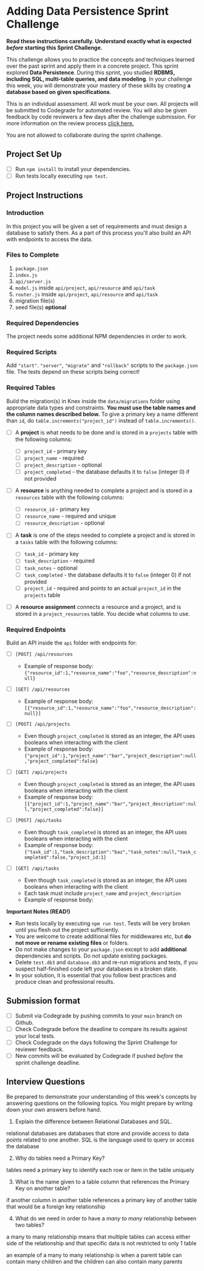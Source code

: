 # Adding Data Persistence Sprint Challenge

**Read these instructions carefully. Understand exactly what is expected _before_ starting this Sprint Challenge.**

This challenge allows you to practice the concepts and techniques learned over the past sprint and apply them in a concrete project. This sprint explored **Data Persistence**. During this sprint, you studied **RDBMS, including SQL, multi-table queries, and data modeling**. In your challenge this week, you will demonstrate your mastery of these skills by creating **a database based on given specifications**.

This is an individual assessment. All work must be your own. All projects will be submitted to Codegrade for automated review. You will also be given feedback by code reviewers a few days after the challenge submission. For more information on the review process [click here.](https://www.notion.so/bloomtech/How-to-View-Feedback-in-CodeGrade-c5147cee220c4044a25de28bcb6bb54a)

You are not allowed to collaborate during the sprint challenge.

## Project Set Up

-   [ ] Run `npm install` to install your dependencies.
-   [ ] Run tests locally executing `npm test`.

## Project Instructions

### Introduction

In this project you will be given a set of requirements and must design a database to satisfy them. As a part of this process you'll also build an API with endpoints to access the data.

### Files to Complete

1. `package.json`
2. `index.js`
3. `api/server.js`
4. `model.js` inside `api/project`, `api/resource` and `api/task`
5. `router.js` inside `api/project`, `api/resource` and `api/task`
6. migration file(s)
7. seed file(s) **optional**

### Required Dependencies

The project needs some additional NPM dependencies in order to work.

### Required Scripts

Add `"start"`. `"server"`, `"migrate"` and `"rollback"` scripts to the `package.json` file. The tests depend on these scripts being correct!

### Required Tables

Build the migration(s) in Knex inside the `data/migrations` folder using appropriate data types and constraints. **You must use the table names and the column names described below.** To give a primary key a name different than `id`, do `table.increments("project_id")` instead of `table.increments()`.

-   [ ] A **project** is what needs to be done and is stored in a `projects` table with the following columns:

    -   [ ] `project_id` - primary key
    -   [ ] `project_name` - required
    -   [ ] `project_description` - optional
    -   [ ] `project_completed` - the database defaults it to `false` (integer 0) if not provided

-   [ ] A **resource** is anything needed to complete a project and is stored in a `resources` table with the following columns:

    -   [ ] `resource_id` - primary key
    -   [ ] `resource_name` - required and unique
    -   [ ] `resource_description` - optional

-   [ ] A **task** is one of the steps needed to complete a project and is stored in a `tasks` table with the following columns:

    -   [ ] `task_id` - primary key
    -   [ ] `task_description` - required
    -   [ ] `task_notes` - optional
    -   [ ] `task_completed` - the database defaults it to `false` (integer 0) if not provided
    -   [ ] `project_id` - required and points to an actual `project_id` in the `projects` table

-   [ ] A **resource assignment** connects a resource and a project, and is stored in a `project_resources` table. You decide what columns to use.

### Required Endpoints

Build an API inside the `api` folder with endpoints for:

-   [ ] `[POST] /api/resources`

    -   Example of response body: `{"resource_id":1,"resource_name":"foo","resource_description":null}`

-   [ ] `[GET] /api/resources`

    -   Example of response body: `[{"resource_id":1,"resource_name":"foo","resource_description":null}]`

-   [ ] `[POST] /api/projects`

    -   Even though `project_completed` is stored as an integer, the API uses booleans when interacting with the client
    -   Example of response body: `{"project_id":1,"project_name":"bar","project_description":null,"project_completed":false}`

-   [ ] `[GET] /api/projects`

    -   Even though `project_completed` is stored as an integer, the API uses booleans when interacting with the client
    -   Example of response body: `[{"project_id":1,"project_name":"bar","project_description":null,"project_completed":false}]`

-   [ ] `[POST] /api/tasks`

    -   Even though `task_completed` is stored as an integer, the API uses booleans when interacting with the client
    -   Example of response body: `{"task_id":1,"task_description":"baz","task_notes":null,"task_completed":false,"project_id:1}`

-   [ ] `[GET] /api/tasks`
    -   Even though `task_completed` is stored as an integer, the API uses booleans when interacting with the client
    -   Each task must include `project_name` and `project_description`
    -   Example of response body:
    <!-- `[{"task_id":1,
            "task_description":"baz",
            "task_notes":null,
            "task_completed":false,
            "project_name:"bar",
            "project_description":null
          }]` -->

**Important Notes (READ!)**

-   Run tests locally by executing `npm run test`. Tests will be very broken until you flesh out the project sufficiently.
-   You are welcome to create additional files for middlewares etc, but **do not move or rename existing files** or folders.
-   Do not make changes to your `package.json` except to add **additional** dependencies and scripts. Do not update existing packages.
-   Delete `test.db3` and `database.db3` and re-run migrations and tests, if you suspect half-finished code left your databases in a broken state.
-   In your solution, it is essential that you follow best practices and produce clean and professional results.

## Submission format

-   [ ] Submit via Codegrade by pushing commits to your `main` branch on Github.
-   [ ] Check Codegrade before the deadline to compare its results against your local tests.
-   [ ] Check Codegrade on the days following the Sprint Challenge for reviewer feedback.
-   [ ] New commits will be evaluated by Codegrade if pushed _before_ the sprint challenge deadline.

## Interview Questions

Be prepared to demonstrate your understanding of this week's concepts by answering questions on the following topics. You might prepare by writing down your own answers before hand.

1. Explain the difference between Relational Databases and SQL.

relational databases are databases that store and provide access to data points related to one another. SQL is the language used to query or access the database

2. Why do tables need a Primary Key?

tables need a primary key to identify each row or item in the table uniquely

3. What is the name given to a table column that references the Primary Key on another table?

if another column in another table references a primary key of another table that would be a foreign key relationship

4. What do we need in order to have a _many to many_ relationship between two tables?

a many to many relationship means that multiple tables can access either side of the relationship and that specific data is not restricted to only 1 table

an example of a many to many relationship is when a parent table can contain many children and the children can also contain many parents
